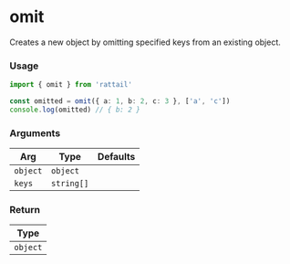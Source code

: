 # omit

Creates a new object by omitting specified keys from an existing object.

### Usage

```ts
import { omit } from 'rattail'

const omitted = omit({ a: 1, b: 2, c: 3 }, ['a', 'c'])
console.log(omitted) // { b: 2 }
```

### Arguments

| Arg      | Type       | Defaults |
| -------- | ---------- | -------- |
| `object` | `object`   |          |
| `keys`   | `string[]` |          |

### Return

| Type     |
| -------- |
| `object` |
